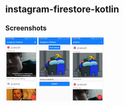 # instagram-firestore-kotlin
## Screenshots
<p float="left">
  <img src="./assets/a.jpg" width="100" />
  <img src="./assets/b.jpg" width="100" />
  <img src="./assets/c.jpg" width="100" />
</p>